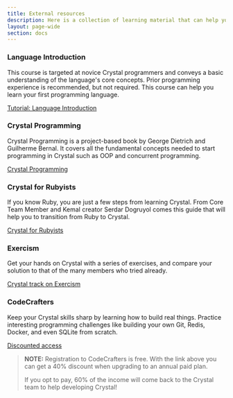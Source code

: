 ```yaml
---
title: External resources
description: Here is a collection of learning material that can help you get familiar and master the language.
layout: page-wide
section: docs
---
```


<a markdown="1" id="language-introduction">

### Language Introduction

This course is targeted at novice Crystal programmers and conveys a basic understanding of the language's core concepts. Prior programming experience is recommended, but not required. This course can help you learn your first programming language.

[Tutorial: Language Introduction](https://crystal-lang.org/reference/tutorials/basics/index.html)

<a markdown="1" id="crystalProgramming"></a>

### Crystal Programming

Crystal Programming is a project-based book by George Dietrich and Guilherme Bernal.
It covers all the fundamental concepts needed to start programming in Crystal
such as OOP and concurrent programming.

[Crystal Programming](./learning/crystal_programming.html)

<span id="crystal4Rubyists"></span>

### Crystal for Rubyists

If you know Ruby, you are just a few steps from learning Crystal.
From Core Team Member and Kemal creator Serdar Dogruyol comes this guide that
will help you to transition from Ruby to Crystal.

[Crystal for Rubyists](https://www.crystalforrubyists.com/)

<span id="exercism"></span>

### Exercism

Get your hands on Crystal with a series of exercises, and compare your solution
to that of the many members who tried already.

[Crystal track on Exercism](https://exercism.org/tracks/crystal/)

### CodeCrafters

Keep your Crystal skills sharp by learning how to build real things. Practice interesting programming challenges like building your own Git, Redis, Docker, and even SQLite from scratch.

[Discounted access](https://app.codecrafters.io/join?via=crystal-team)

> **NOTE:**
> Registration to CodeCrafters is free. With the link above you can get a 40% discount when upgrading to an annual paid plan.
>
> If you opt to pay, 60% of the income will come back to the Crystal team to help developing Crystal!
